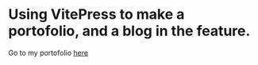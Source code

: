 # Using VitePress to make a portofolio, and a blog in the feature.

Go to my portofolio [here](https://m-shrief.github.io/site/)
